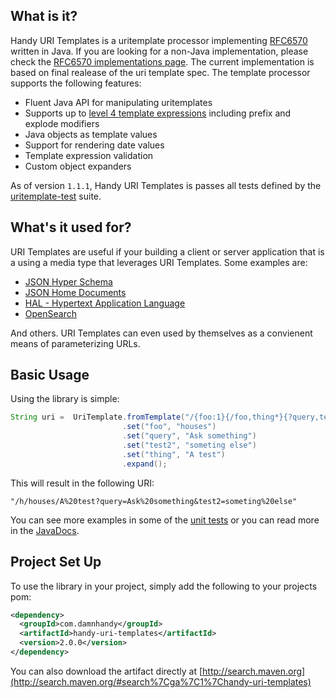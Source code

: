 ## What is it?

Handy URI Templates is a uritemplate processor implementing [RFC6570](http://tools.ietf.org/html/rfc6570) written in
Java. If you are looking for a non-Java implementation, please check the
[RFC6570 implementations page](http://code.google.com/p/uri-templates/wiki/Implementations). The current
implementation is based on final realease of the uri template spec. The template processor supports the
following features:

* Fluent Java API for manipulating uritemplates
* Supports up to [level 4 template expressions](http://tools.ietf.org/html/rfc6570#section-1.2) including prefix and explode modifiers
* Java objects as template values
* Support for rendering date values
* Template expression validation
* Custom object expanders

As of version `1.1.1`, Handy URI Templates is passes all tests defined by the
[uritemplate-test](https://github.com/uri-templates/uritemplate-test) suite.

## What's it used for?

URI Templates are useful if your building a client or server application that is a using a media type that leverages
URI Templates. Some examples are:

* [JSON Hyper Schema](http://json-schema.org/)
* [JSON Home Documents](http://tools.ietf.org/html/draft-nottingham-json-home-03)
* [HAL - Hypertext Application Language](http://stateless.co/hal_specification.html)
* [OpenSearch](http:/opensearch.org)

And others. URI Templates can even used by themselves as a convienent means of parameterizing URLs.

## Basic Usage

Using the library is simple:
	
```java
String uri =  UriTemplate.fromTemplate("/{foo:1}{/foo,thing*}{?query,test2}")
                         .set("foo", "houses")
                         .set("query", "Ask something")
                         .set("test2", "someting else")
                         .set("thing", "A test")
                         .expand();
```

This will result in the following URI:

	"/h/houses/A%20test?query=Ask%20something&test2=someting%20else"
	
You can see more examples in some of the [unit tests](https://github.com/damnhandy/Handy-URI-Templates/blob/master/src/test/java/com/damnhandy/uri/template/TestBasicUsage.java) or
you can read more in the [JavaDocs](http://damnhandy.github.com/Handy-URI-Templates/apidocs/index.html).

## Project Set Up

To use the library in your project, simply add the following to your projects pom:

```xml
<dependency>
  <groupId>com.damnhandy</groupId>
  <artifactId>handy-uri-templates</artifactId>
  <version>2.0.0</version>
</dependency>
```

You can also download the artifact directly at [http://search.maven.org](http://search.maven.org/#search%7Cga%7C1%7Chandy-uri-templates)